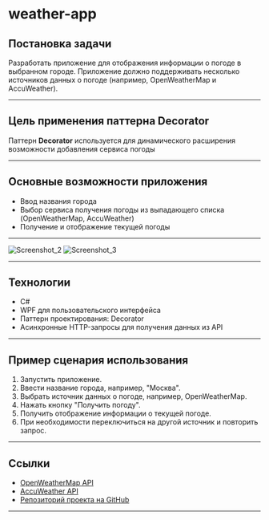 # weather-app

## Постановка задачи

Разработать приложение для отображения информации о погоде в выбранном городе. Приложение должно поддерживать несколько источников данных о погоде (например, OpenWeatherMap и AccuWeather).

---

## Цель применения паттерна Decorator

Паттерн **Decorator** используется для динамического расширения возможности добавления сервиса погоды

---

## Основные возможности приложения

- Ввод названия города
- Выбор сервиса получения погоды из выпадающего списка (OpenWeatherMap, AccuWeather)
- Получение и отображение текущей погоды
  
---

![Screenshot_2](https://github.com/user-attachments/assets/f5da1c5c-e9ba-4517-a84c-9cea7d8c24a2)
![Screenshot_3](https://github.com/user-attachments/assets/2b6770b7-22a3-4a80-a3e9-ca6307215101)

---
## Технологии

- C#
- WPF для пользовательского интерфейса
- Паттерн проектирования: Decorator
- Асинхронные HTTP-запросы для получения данных из API

---

## Пример сценария использования

1. Запустить приложение.
2. Ввести название города, например, "Москва".
3. Выбрать источник данных о погоде, например, OpenWeatherMap.
4. Нажать кнопку "Получить погоду".
5. Получить отображение информации о текущей погоде.
6. При необходимости переключиться на другой источник и повторить запрос.

---

## Ссылки

- [OpenWeatherMap API](https://openweathermap.org/api)  
- [AccuWeather API](https://developer.accuweather.com/)  
- [Репозиторий проекта на GitHub](https://github.com/gofffro/weather-app)
---
